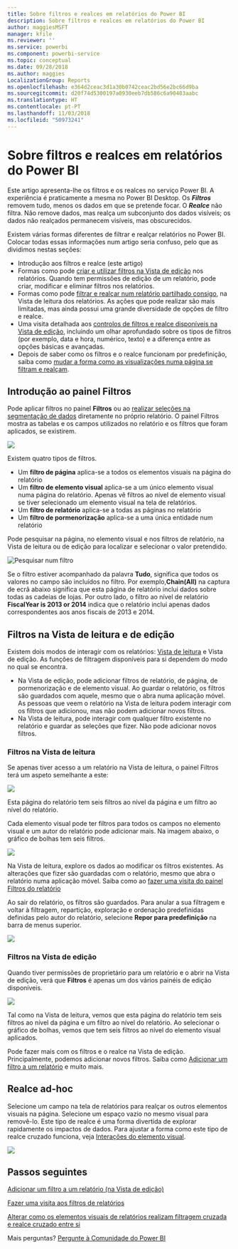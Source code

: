 ```yaml
---
title: Sobre filtros e realces em relatórios do Power BI
description: Sobre filtros e realces em relatórios do Power BI
author: maggiesMSFT
manager: kfile
ms.reviewer: ''
ms.service: powerbi
ms.component: powerbi-service
ms.topic: conceptual
ms.date: 09/28/2018
ms.author: maggies
LocalizationGroup: Reports
ms.openlocfilehash: e364d2ceac3d1a30b0742ceac2bd56e2bc66d9ba
ms.sourcegitcommit: d20f74d5300197a0930eeb7db586c6a90403aabc
ms.translationtype: HT
ms.contentlocale: pt-PT
ms.lasthandoff: 11/03/2018
ms.locfileid: "50973241"
---
```

# <a name="about-filters-and-highlighting-in-power-bi-reports"></a>Sobre filtros e realces em relatórios do Power BI
 Este artigo apresenta-lhe os filtros e os realces no serviço Power BI. A experiência é praticamente a mesma no Power BI Desktop. Os ***Filtros*** removem tudo, menos os dados em que se pretende focar. O ***Realce*** não filtra. Não remove dados, mas realça um subconjunto dos dados visíveis; os dados não realçados permanecem visíveis, mas obscurecidos.

Existem várias formas diferentes de filtrar e realçar relatórios no Power BI. Colocar todas essas informações num artigo seria confuso, pelo que as dividimos nestas seções:

* Introdução aos filtros e realce (este artigo)
* Formas como pode [criar e utilizar filtros na Vista de edição](power-bi-report-add-filter.md) nos relatórios. Quando tem permissões de edição de um relatório, pode criar, modificar e eliminar filtros nos relatórios.
* Formas como pode [filtrar e realçar num relatório partilhado consigo](consumer/end-user-reading-view.md), na Vista de leitura dos relatórios. As ações que pode realizar são mais limitadas, mas ainda possui uma grande diversidade de opções de filtro e realce.  
* Uma visita detalhada aos [controlos de filtros e realce disponíveis na Vista de edição](consumer/end-user-report-filter.md), incluindo um olhar aprofundado sobre os tipos de filtros (por exemplo, data e hora, numérico, texto) e a diferença entre as opções básicas e avançadas.
* Depois de saber como os filtros e o realce funcionam por predefinição, saiba como [mudar a forma como as visualizações numa página se filtram e realçam](consumer/end-user-interactions.md).

## <a name="intro-to-the-filters-pane"></a>Introdução ao painel Filtros

Pode aplicar filtros no painel **Filtros** ou ao [realizar seleções na segmentação de dados](visuals/power-bi-visualization-slicers.md) diretamente no próprio relatório. O painel Filtros mostra as tabelas e os campos utilizados no relatório e os filtros que foram aplicados, se existirem. 

![](media/power-bi-reports-filters-and-highlighting/power-bi-add-filter-reading-view.png)

Existem quatro tipos de filtros.

- Um **filtro de página** aplica-se a todos os elementos visuais na página do relatório     
- Um **filtro de elemento visual** aplica-se a um único elemento visual numa página do relatório. Apenas vê filtros ao nível de elemento visual se tiver selecionado um elemento visual na tela de relatórios.    
- Um **filtro de relatório** aplica-se a todas as páginas no relatório    
- Um **filtro de pormenorização** aplica-se a uma única entidade num relatório    

Pode pesquisar na página, no elemento visual e nos filtros de relatório, na Vista de leitura ou de edição para localizar e selecionar o valor pretendido. 

![Pesquisar num filtro](media/power-bi-reports-filters-and-highlighting/power-bi-search-filter.png)

Se o filtro estiver acompanhado da palavra **Tudo**, significa que todos os valores no campo são incluídos no filtro.  Por exemplo,**Chain(All)** na captura de ecrã abaixo significa que esta página de relatório inclui dados sobre todas as cadeias de lojas.  Por outro lado, o filtro ao nível de relatório **FiscalYear is 2013 or 2014** indica que o relatório inclui apenas dados correspondentes aos anos fiscais de 2013 e 2014.

## <a name="filters-in-reading-or-editing-view"></a>Filtros na Vista de leitura e de edição
Existem dois modos de interagir com os relatórios: [Vista de leitura](consumer/end-user-reading-view.md) e Vista de edição. As funções de filtragem disponíveis para si dependem do modo no qual se encontra.

* Na Vista de edição, pode adicionar filtros de relatório, de página, de pormenorização e de elemento visual. Ao guardar o relatório, os filtros são guardados com aquele, mesmo que o abra numa aplicação móvel. As pessoas que veem o relatório na Vista de leitura podem interagir com os filtros que adicionou, mas não podem adicionar novos filtros.
* Na Vista de leitura, pode interagir com qualquer filtro existente no relatório e guardar as seleções que fizer. Não pode adicionar novos filtros.

### <a name="filters-in-reading-view"></a>Filtros na Vista de leitura
Se apenas tiver acesso a um relatório na Vista de leitura, o painel Filtros terá um aspeto semelhante a este:

![](media/power-bi-reports-filters-and-highlighting/power-bi-filter-reading-view.png)

Esta página do relatório tem seis filtros ao nível da página e um filtro ao nível do relatório.

Cada elemento visual pode ter filtros para todos os campos no elemento visual e um autor do relatório pode adicionar mais. Na imagem abaixo, o gráfico de bolhas tem seis filtros.

![](media/power-bi-reports-filters-and-highlighting/power-bi-filter-visual-level.png)

Na Vista de leitura, explore os dados ao modificar os filtros existentes. As alterações que fizer são guardadas com o relatório, mesmo que abra o relatório numa aplicação móvel. Saiba como ao [fazer uma visita do painel Filtros do relatório](consumer/end-user-report-filter.md)

Ao sair do relatório, os filtros são guardados. Para anular a sua filtragem e voltar à filtragem, repartição, exploração e ordenação predefinidas definidas pelo autor do relatório, selecione **Repor para predefinição** na barra de menus superior.

![](media/power-bi-reports-filters-and-highlighting/power-bi-reset-to-default.png)

### <a name="filters-in-editing-view"></a>Filtros na Vista de edição
Quando tiver permissões de proprietário para um relatório e o abrir na Vista de edição, verá que **Filtros** é apenas um dos vários painéis de edição disponíveis.

![](media/power-bi-reports-filters-and-highlighting/power-bi-add-filter-editing-view.png)

Tal como na Vista de leitura, vemos que esta página do relatório tem seis filtros ao nível da página e um filtro ao nível do relatório. Ao selecionar o gráfico de bolhas, vemos que tem seis filtros ao nível do elemento visual aplicados.

Pode fazer mais com os filtros e o realce na Vista de edição. Principalmente, podemos adicionar novos filtros. Saiba como [Adicionar um filtro a um relatório](power-bi-report-add-filter.md) e muito mais.

## <a name="ad-hoc-highlighting"></a>Realce ad-hoc
Selecione um campo na tela de relatórios para realçar os outros elementos visuais na página. Selecione um espaço vazio no mesmo visual para removê-lo. Este tipo de realce é uma forma divertida de explorar rapidamente os impactos de dados. Para ajustar a forma como este tipo de realce cruzado funciona, veja [Interações do elemento visual](consumer/end-user-interactions.md).

![](media/power-bi-reports-filters-and-highlighting/power-bi-adhoc-filter.gif)


## <a name="next-steps"></a>Passos seguintes
[Adicionar um filtro a um relatório (na Vista de edição)](power-bi-report-add-filter.md)

[Fazer uma visita aos filtros de relatórios](consumer/end-user-report-filter.md)

[Alterar como os elementos visuais de relatórios realizam filtragem cruzada e realce cruzado entre si](consumer/end-user-interactions.md)

Mais perguntas? [Pergunte à Comunidade do Power BI](http://community.powerbi.com/)

